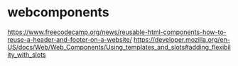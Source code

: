 # webcomponents
https://www.freecodecamp.org/news/reusable-html-components-how-to-reuse-a-header-and-footer-on-a-website/
https://developer.mozilla.org/en-US/docs/Web/Web_Components/Using_templates_and_slots#adding_flexibility_with_slots